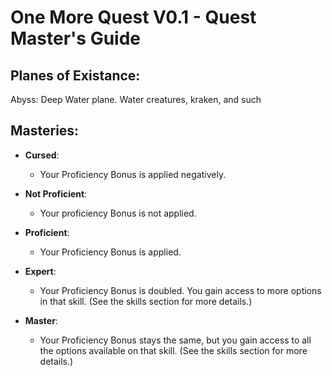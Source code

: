 # **One More Quest V0.1 - Quest Master's Guide**

## **Planes of Existance:**
Abyss: Deep Water plane. Water creatures, kraken, and such

## **Masteries:**
- **Cursed**:
  - Your Proficiency Bonus is applied negatively.

- **Not Proficient**:
  - Your proficiency Bonus is not applied.

- **Proficient**:
  - Your Proficiency Bonus is applied.

- **Expert**:
  - Your Proficiency Bonus is doubled. You gain access to more options in that skill.
  (See the skills section for more details.)

- **Master**:
  - Your Proficiency Bonus stays the same, but you gain access to all the options available on that skill.
  (See the skills section for more details.)



